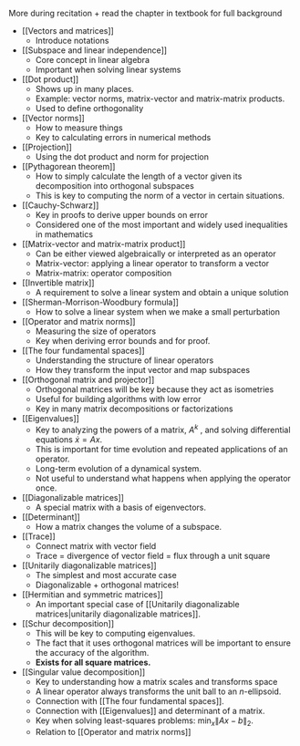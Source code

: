 
More during recitation + read the chapter in textbook for full background

- [[Vectors and matrices]]
	- Introduce notations
- [[Subspace and linear independence]]
	- Core concept in linear algebra
	- Important when solving linear systems
- [[Dot product]]
	- Shows up in many places.
	- Example: vector norms, matrix-vector and matrix-matrix products.
	- Used to define orthogonality
- [[Vector norms]]
	- How to measure things
	- Key to calculating errors in numerical methods
- [[Projection]]
	- Using the dot product and norm for projection
- [[Pythagorean theorem]]
	- How to simply calculate the length of a vector given its decomposition into orthogonal subspaces
	- This is key to computing the norm of a vector in certain situations.
- [[Cauchy-Schwarz]]
	- Key in proofs to derive upper bounds on error
	- Considered one of the most important and widely used inequalities in mathematics
- [[Matrix-vector and matrix-matrix product]]
	- Can be either viewed algebraically or interpreted as an operator
	- Matrix-vector: applying a linear operator to transform a vector
	- Matrix-matrix: operator composition
- [[Invertible matrix]]
	- A requirement to solve a linear system and obtain a unique solution
- [[Sherman-Morrison-Woodbury formula]]
	- How to solve a linear system when we make a small perturbation
- [[Operator and matrix norms]]
	- Measuring the size of operators
	- Key when deriving error bounds and for proof.
- [[The four fundamental spaces]]
	- Understanding the structure of linear operators
	- How they transform the input vector and map subspaces
- [[Orthogonal matrix and projector]]
	- Orthogonal matrices will be key because they act as isometries
	- Useful for building algorithms with low error
	- Key in many matrix decompositions or factorizations
- [[Eigenvalues]]
	- Key to analyzing the powers of a matrix, $A^k$ , and solving differential equations $\dot{x} = Ax$.
	- This is important for time evolution and repeated applications of an operator.
	- Long-term evolution of a dynamical system.
	- Not useful to understand what happens when applying the operator once.
- [[Diagonalizable matrices]]
	- A special matrix with a basis of eigenvectors.
- [[Determinant]]
	- How a matrix changes the volume of a subspace.
- [[Trace]]
	- Connect matrix with vector field
	- Trace = divergence of vector field = flux through a unit square
- [[Unitarily diagonalizable matrices]]
	- The simplest and most accurate case
	- Diagonalizable + orthogonal matrices!
- [[Hermitian and symmetric matrices]]
	- An important special case of [[Unitarily diagonalizable matrices|unitarily diagonalizable matrices]].
- [[Schur decomposition]]
	- This will be key to computing eigenvalues.
	- The fact that it uses orthogonal matrices will be important to ensure the accuracy of the algorithm.
	- **Exists for all square matrices.**
- [[Singular value decomposition]]
	- Key to understanding how a matrix scales and transforms space
	- A linear operator always transforms the unit ball to an $n$-ellipsoid.
	- Connection with [[The four fundamental spaces]].
	- Connection with [[Eigenvalues]] and determinant of a matrix.
	- Key when solving least-squares problems: $\min_x \|Ax-b\|_2$.
	- Relation to [[Operator and matrix norms]]